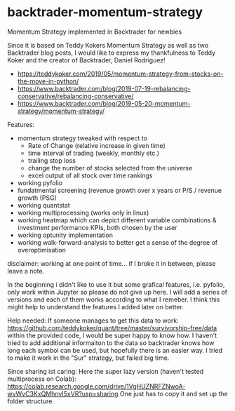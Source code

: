 # backtrader-momentum-strategy
Momentum Strategy implemented in Backtrader for newbies

Since it is based on Teddy Kokers Momentum Strategy as well as two Backtrader blog posts, I would like to express my thankfulness to Teddy Koker and the creator of Backtrader, Daniel Rodriguez!

* https://teddykoker.com/2019/05/momentum-strategy-from-stocks-on-the-move-in-python/
* https://www.backtrader.com/blog/2019-07-19-rebalancing-conservative/rebalancing-conservative/
* https://www.backtrader.com/blog/2019-05-20-momentum-strategy/momentum-strategy/

Features:
- momentum strategy tweaked with respect to
  + Rate of Change (relative increase in given time)
  + time interval of trading (weekly, monthly etc.)
  + trailing stop loss
  + change the number of stocks selected from the universe
  + excel output of all stock over time rankings
- working pyfolio
- fundatmental screening (revenue growth over x years or P/S / revenue growth (PSG)
- working quantstat
- working multiprocessing (works only in linux)
- working heatmap which can depict different variable combinations & investment performance KPIs, both chosen by the user
- working optunity implementation
- working walk-forward-analysis to better get a sense of the degree of overoptimisation

disclaimer: working at one point of time... if I broke it in between, please leave a note.


In the beginning i didn't like to use it but some grafical features, i.e. pyfolio, only work within Jupyter so please do not give up here.
I will add a series of versions and each of them works according to what I remeber. I think this might help to understand the features I added later on better.

Help needed:
If someone manages to get this data to work: https://github.com/teddykoker/quant/tree/master/survivorship-free/data within the provided code, I would be super happy to know how. I haven't tried to add additional informaiton to the data so backtrader knows how long each symbol can be used, but hopefully there is an easier way. I tried to make it work in the "Sur" strategy, but failed big time.

Since sharing ist caring:
Here the super lazy version (haven't tested multiprocess on Colab):
https://colab.research.google.com/drive/1VgHUZNRFZNwoA-wvWvC3KxQMhnvI5xVR?usp=sharing
One just has to copy it and set up the folder structure.
